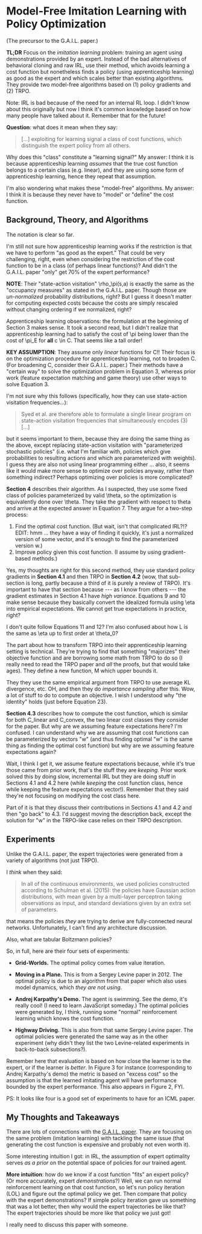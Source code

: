 # Model-Free Imitation Learning with Policy Optimization

(The precursor to the G.A.I.L. paper.)

**TL;DR** Focus on the *imitation learning* problem: training an agent using
demonstrations provided by an expert. Instead of the bad alternatives of
behavioral cloning and raw IRL, use their method, which avoids learning a cost
function but nonetheless finds a policy (using apprenticeship learning) as good
as the expert and which scales better than existing algorithms. They provide two
model-free algorithms based on (1) policy gradients and (2) TRPO.

Note: IRL is bad because of the need for an internal RL loop. I didn't know
about this originally but now I think it's common knowledge based on how many
people have talked about it. Remember that for the future! 

**Question**: what does it mean when they say:

> [...] exploiting for learning signal a class of cost functions, which
> distinguish the expert policy from all others.

Why does this "class" constitute a "learning signal?" My answer: I think it is
because apprenticeship learning *assumes* that the true cost function belongs to
a certain class (e.g. linear), and they are using some form of apprenticeship
learning, hence they repeat that assumption.

I'm also wondering what makes these "model-free" algorithms. My answer: I think
it is because they never have to "model" or "define" the cost function.


## Background, Theory, and Algorithms

The notation is clear so far.

I'm still not sure how apprenticeship learning works if the restriction is that
we have to perform "as good as the expert." That could be very challenging,
right, even when considering the restriction of the cost function to be in a
class (of perhaps linear functions)? And didn't the G.A.I.L. paper "only" get
70% of the expert performance?

**NOTE**: Their "state-action visitation" \rho_\pi(s,a) is exactly the same as
the "occupancy measures" as stated in the G.A.I.L. paper. Though those are
*un-normalized* probability distributions, right? But I guess it doesn't matter
for computing expected costs because the costs are simply rescaled without
changing ordering if we normalized, right?

Apprenticeship learning observations: the formulation at the beginning of
Section 3 makes sense. It took a second read, but I didn't realize that
apprenticeship learning had to satisfy the cost of \pi being lower than the cost
of \pi_E for **all** c \in C. That seems like a tall order!

**KEY ASSUMPTION**: They assume only *linear* functions for C!! Their focus is
on the optimization procedure for apprenticeship learning, not to broaden C.
(For broadening C, consider their G.A.I.L. paper.) Their methods have a "certain
way" to solve the optimization problem in Equation 3, whereas prior work
(feature expectation matching and game theory) use other ways to solve Equation
3.

I'm not sure why this follows (specifically, how they can use state-action
visitation frequencies...):

> Syed et al. are therefore able to formulate a single linear program on
> state-action visitation frequencies that simultaneously encodes (3) [...]

but it seems important to them, because they are doing the same thing as the
above, except replacing state-action visitation with "parameterized stochastic
policies" (i.e. what I'm familiar with, policies which give probabilities to
resulting actions and which are parameterized with weights). I guess they are
also not using linear programming either ... also, it seems like it would make
more sense to optimize over policies anyway, rather than something indirect?
Perhaps optimizing over policies is more complicated?

**Section 4** describes their algorithm. As I suspected, they use some fixed
class of policies parameterized by valid \theta, so the optimization is
equivalently done over \theta. They take the gradient with respect to theta and
arrive at the expected answer in Equation 7. They argue for a two-step process:

1. Find the optimal cost function. (But wait, isn't that complicated IRL?!?
EDIT: hmm ... they have a way of finding it quickly, it's just a normalized
version of some vector, and it's enough to find the parameterized version w.)
2. Improve policy given this cost function. (I assume by using gradient-based
methods.)

Yes, my thoughts are right for this second method, they use standard policy
gradients in **Section 4.1** and then TRPO in **Section 4.2** (wow, that
sub-section is long, partly because a third of it is purely a review of TRPO).
It's important to have that section because --- as I know from others --- the
gradient estimates in Section 4.1 have *high variance*.  Equations 9 and 10 make
sense because they basically convert the idealized formula using \eta into
empirical expectations. We cannot get true expectations in practice, right? 

I don't quite follow Equations 11 and 12?  I'm also confused about how L is the
same as \eta up to first order at \theta_0?

The part about how to transform TRPO into their apprenticeship learning setting
is technical. They're trying to find that something "majorizes" their objective
function and are borrowing some math from TRPO to do so (I really need to read
the TRPO paper and *all* the proofs, but that would take ages). They define a
new function, M which upper bounds it.

They they use the same empirical argument from TRPO to use average KL
divergence, etc. OH, and then they do *importance sampling* after this. Wow, a
lot of stuff to do to compute an objective. I wish I understood why "the
identity" holds (just before Equation 23).

**Section 4.3** describes how to compute the cost function, which is similar for
both C_linear and C_convex, the two linear cost classes they consider for the
paper. But why are we assuming feature expectations here? I'm confused. I can
understand why we are assuming that cost functions can be parameterized by
vectors "w" (and thus finding optimal "w" is the same thing as finding the
optimal cost function) but why are we assuming feature expectations again?

Wait, I think I get it, we assume feature expectations because, while it's true
those came from prior work, that's the stuff they are *keeping*. Prior work
solved this by doing slow, incremental IRL but they are doing stuff in Sections
4.1 and 4.2 here (while *keeping* the cost function class, hence while keeping
the feature expectations vector!). Remember that they said they're not focusing
on modifying the cost class here.

Part of it is that they discuss their contributions in Sections 4.1 and 4.2 and
then "go back" to 4.3. I'd suggest moving the description back, except the
solution for "w" in the TRPO-like case relies on their TRPO description.


## Experiments

Unlike the G.A.I.L. paper, the expert trajectories were generated from a variety
of algorithms (not just TRPO).

I *think* when they said:

> In all of the continuous environments, we used policies constructed according
> to Schulman et al. (2015): the policies have Gaussian action distributions,
> with mean given by a multi-layer perceptron taking observations as input, and
> standard deviations given by an extra set of parameters.

that means the policies *they* are trying to derive are fully-connected neural
networks. Unfortunately, I can't find any architecture discussion.

Also, what are tabular Boltzmann policies?

So, in full, here are their four sets of experiments:

- **Grid-Worlds.** The optimal policy comes from value iteration.

- **Moving in a Plane.** This is from a Sergey Levine paper in 2012. The optimal
  policy is due to an algorithm from that paper which also uses model dynamics,
  which *they are not using*.

- **Andrej Karpathy's Demo.** The agent is swimming. See the demo, it's really
  cool! (I need to learn JavaScript someday.) The optimal policies were
  generated by, I think, running some "normal" reinforcement learning which
  knows the cost function.

- **Highway Driving.** This is also from that same Sergey Levine paper. The
  optimal policies were generated the same way as in the other experiment (why
  didn't they list the two Levine-related experiments in back-to-back
  subsections?).

Remember here that evaluation is based on how close the learner is to the
expert, or if the learner is *better*. In Figure 3 for instance (corresponding
to Andrej Karpathy's demo) the metric is based on "excess cost" so the
assumption is that the learned imitating agent will have performance bounded by
the expert performance. This also appears in Figure 2, FYI.

PS: It looks like four is a good set of experiments to have for an ICML paper.


## My Thoughts and Takeaways

There are lots of connections with the [G.A.I.L. paper][1]. They are focusing on
the same problem (imitation learning) with tackling the same issue (that
generating the cost function is expensive and probably not even worth it).

Some interesting intuition I got: in IRL, the assumption of expert optimality
serves *as a prior* on the potential space of policies for our trained agent.

**More intuition**: how do we know if a cost function "fits" an expert policy?
(Or more accurately, expert *demonstrations*?) Well, we can run normal
reinforcement learning on that cost function, so let's run policy iteration
(LOL) and figure out the optimal policy we get. Then compare that policy with
the expert demonstrations? If simple policy iteration gave us something that was
a lot better, then why would the expert trajectories be like that? The expert
trajectories should be more like that policy we just got!

I really need to discuss this paper with someone.


[1]:Model-Free_Imitation_Learning_with_Policy_Optimization.md
